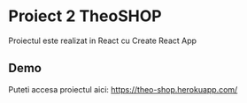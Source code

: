 # Proiect 2 TheoSHOP
Proiectul este realizat in React cu Create React App
## Demo
Puteti accesa proiectul aici:
https://theo-shop.herokuapp.com/

